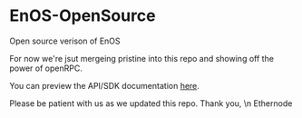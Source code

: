 # EnOS-OpenSource
Open source verison of EnOS

For now we're jsut mergeing pristine into this repo and showing off the power of openRPC.

You can preview the API/SDK documentation [here](https://playground.open-rpc.org/?schemaUrl=https://raw.githubusercontent.com/ethernodeio/EnOS-OpenSource/master/openrpc.json&uiSchema[appBar][ui:title]=EnOS&uiSchema[appBar][ui:logoUrl]=https://ethernode.io/assets/ethernode_logo_black.svg).

Please be patient with us as we updated this repo.
Thank you, \n
Ethernode
